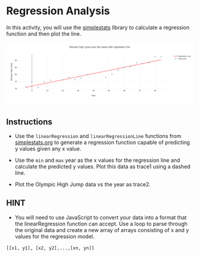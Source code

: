 # Regression Analysis

In this activity, you will use the [simplestats](https://simplestatistics.org/) library to calculate a regression function and then plot the line.

![regression](regression.png)

## Instructions

* Use the `linearRegression` and `linearRegressionLine` functions from [simplestats.org](https://simplestatistics.org/docs/#linearregressionline) to generate a regression function capable of predicting y values given any x value.

* Use the `min` and `max` year as the x values for the regression line and calculate the predicted y values. Plot this data as trace1 using a dashed line.

* Plot the Olympic High Jump data vs the year as trace2.

## HINT

* You will need to use JavaScript to convert your data into a format that the linearRegression function can accept. Use a loop to parse through the original data and create a new array of arrays consisting of x and y values for the regression model.

```
[[x1, y1], [x2, y2],...,[xn, yn]]
```
